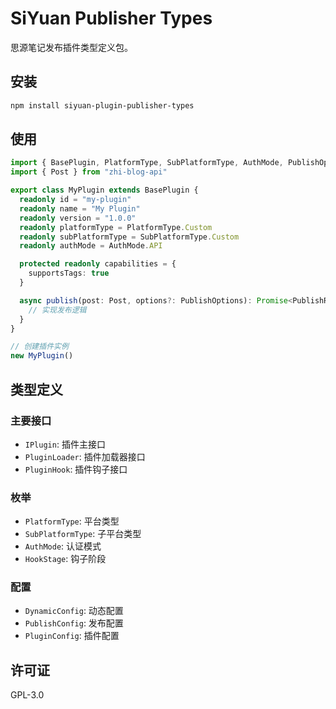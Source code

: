 # SiYuan Publisher Types

思源笔记发布插件类型定义包。

## 安装

```bash
npm install siyuan-plugin-publisher-types
```

## 使用

```typescript
import { BasePlugin, PlatformType, SubPlatformType, AuthMode, PublishOptions, PublishResult } from "siyuan-plugin-publisher-types"
import { Post } from "zhi-blog-api"

export class MyPlugin extends BasePlugin {
  readonly id = "my-plugin"
  readonly name = "My Plugin"
  readonly version = "1.0.0"
  readonly platformType = PlatformType.Custom
  readonly subPlatformType = SubPlatformType.Custom
  readonly authMode = AuthMode.API

  protected readonly capabilities = {
    supportsTags: true
  }

  async publish(post: Post, options?: PublishOptions): Promise<PublishResult> {
    // 实现发布逻辑
  }
}

// 创建插件实例
new MyPlugin()
```

## 类型定义

### 主要接口

- `IPlugin`: 插件主接口
- `PluginLoader`: 插件加载器接口
- `PluginHook`: 插件钩子接口

### 枚举

- `PlatformType`: 平台类型
- `SubPlatformType`: 子平台类型
- `AuthMode`: 认证模式
- `HookStage`: 钩子阶段

### 配置

- `DynamicConfig`: 动态配置
- `PublishConfig`: 发布配置
- `PluginConfig`: 插件配置

## 许可证

GPL-3.0 
